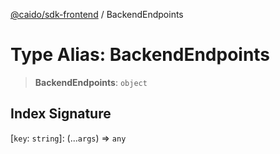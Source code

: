 [@caido/sdk-frontend](../index.md) / BackendEndpoints

# Type Alias: BackendEndpoints

> **BackendEndpoints**: `object`

## Index Signature

 \[`key`: `string`\]: (...`args`) => `any`
